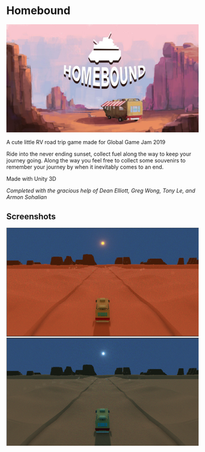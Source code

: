 # Homebound
![](Assets/PNG/Cover%20Art.jpg)

A cute little RV road trip game made for Global Game Jam 2019

Ride into the never ending sunset, collect fuel along the way to keep your journey going. Along the way you feel free to collect some souvenirs to remember your journey by when it inevitably comes to an end.

Made with Unity 3D

*Completed with the gracious help of Dean Elliott, Greg Wong, Tony Le, and Armon Sohalian*

## Screenshots

![](Assets/PNG/screen_1.png)
![](Assets/PNG/screen_2.png)
